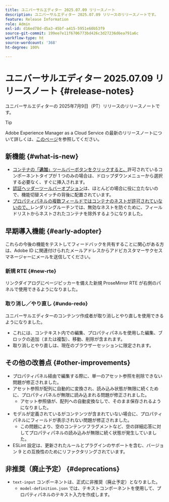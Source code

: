 ```yaml
---
title: ユニバーサルエディター 2025.07.09 リリースノート
description: ユニバーサルエディター 2025.07.09 リリースのリリースノートです。
feature: Release Information
role: Admin
exl-id: d16ed78d-d5a3-45bf-a415-5951e60b53f9
source-git-commit: 199ee7e11f6706773bd426c3d27236d6ea791a6c
workflow-type: ht
source-wordcount: '368'
ht-degree: 100%

---
```



# ユニバーサルエディター 2025.07.09 リリースノート {#release-notes}

ユニバーサルエディターの 2025年7月9日（PT）リリースのリリースノートです。

>[!TIP]
>
>Adobe Experience Manager as a Cloud Service の最新のリリースノートについて詳しくは、[このページ](/help/release-notes/release-notes-cloud/release-notes-current.md)を参照してください。

## 新機能 {#what-is-new}

* [コンテナの「**追加**」ツールバーボタンをクリックすると、](/help/sites-cloud/authoring/universal-editor/authoring.md#adding-components)許可されているコンポーネントタイプが 1 つのみの場合は、ドロップダウンメニューから選択する必要なく、すぐに挿入されます。
* [認証ヘッダーツールバーオプション](/help/sites-cloud/authoring/universal-editor/navigation.md#autentication-settings)は、ほとんどの場合に役に立たないので、機能切替スイッチの背後に配置されています。
* [プロパティパネルの複数フィールドではコンテナのネストが許可されていないので、](/help/implementing/universal-editor/field-types.md#fields)レンダリングルーチンでは、無効なネストを防ぐために、フィールドリストからネストされたコンテナを除外するようになりました。

## 早期導入機能 {#early-adopter}

これらの今後の機能をテストしてフィードバックを共有することに関心がある方は、Adobe ID に関連付けられたメールアドレスからアドビカスタマーサクセスマネージャーにメールを送信してください。

### 新規 RTE {#new-rte}

リンクダイアログにページピッカーを備えた新規 ProseMirror RTE が右側のパネルで使用できるようになりました。

### 取り消し／やり直し {#undo-redo}

ユニバーサルエディターのコンテンツ作成者が取り消しとやり直しを使用できるようになりました。

* これには、コンテキスト内での編集、プロパティパネルを使用した編集、ブロックの追加（または複製）、移動、削除が含まれます。
* 取り消しとやり直しは、現在のブラウザーセッションに限定されます。

## その他の改善点 {#other-improvements}

* プロパティパネル経由で編集する際に、単一のアセット参照を削除できない問題が修正されました。
* アセット参照が配列に自動的に変換され、読み込み状態が無限に続くために、プロパティパネルが無限に読み込まれる問題が修正されました。
   * アセット参照値が、配列への自動変換なしで、そのまま保存されるようになりました。
* モデルが定義されているがコンテンツが含まれていない場合に、プロパティパネルにフィールドが表示されない問題が修正されました。
   * この問題により、空のコンテンツフラグメントなど、空の詳細応答に対してプロパティパネルの読み込みが無限に続く状態が発生していました。
* ESLint 設定は、更新されたルールとプラグインのサポートを含む、バージョン 9 との互換性のためにリファクタリングされています。

## 非推奨（廃止予定） {#deprecations}

* `text-input` コンポーネントは、正式に非推奨（廃止予定）となりました。
   * `model-definition.json` では、テキストコンポーネントを使用して、プロパティパネルのテキスト入力を作成します。

